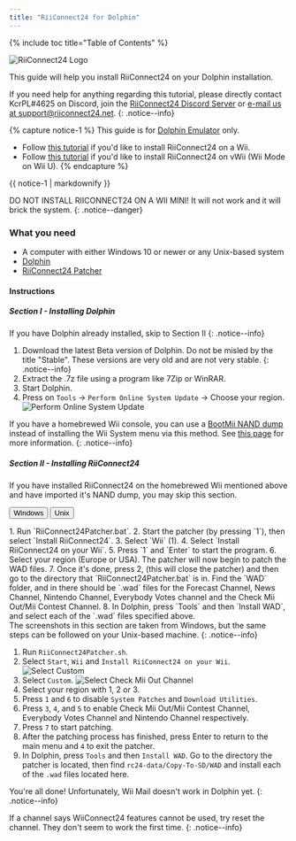 ```yaml
---
title: "RiiConnect24 for Dolphin"
---
```


{% include toc title="Table of Contents" %}

![RiiConnect24 Logo](/images/WiiRC24Logo.jpg)

This guide will help you install RiiConnect24 on your Dolphin installation.

If you need help for anything regarding this tutorial, please directly contact KcrPL#4625 on Discord, join the [RiiConnect24 Discord Server](https://discord.gg/rc24) or [e-mail us at support@riiconnect24.net](mailto:support@riiconnect24.net).
{: .notice--info}

{% capture notice-1 %}
This guide is for [Dolphin Emulator](https://dolphin-emu.org) only.

- Follow [this tutorial](riiconnect24-wii) if you'd like to install RiiConnect24 on a Wii.
- Follow [this tutorial](riiconnect24-vwii) if you'd like to install RiiConnect24 on vWii (Wii Mode on Wii U).
{% endcapture %}

<div class="notice--warning">{{ notice-1 | markdownify }}</div>

DO NOT INSTALL RIICONNECT24 ON A WII MINI! It will not work and it will brick the system.
{: .notice--danger}

### What you need

* A computer with either Windows 10 or newer or any Unix-based system
* [Dolphin](https://dolphin-emu.org/download/)
* [RiiConnect24 Patcher](https://github.com/RiiConnect24/RiiConnect24-Patcher/releases)

#### Instructions

##### Section I - Installing Dolphin

If you have Dolphin already installed, skip to Section II
{: .notice--info}

1. Download the latest Beta version of Dolphin.
Do not be misled by the title "Stable". These versions are very old and are not very stable. 
{: .notice--info}
2. Extract the .7z file using a program like 7Zip or WinRAR.
3. Start Dolphin.
4. Press on `Tools` -> `Perform Online System Update` -> Choose your region.
![Perform Online System Update](/images/Dolphin_RC24/1.jpg)

If you have a homebrewed Wii console, you can use a [BootMii NAND dump](bootmii) instead of installing the Wii System menu via this method. See [this page](https://wiki.dolphin-emu.org/index.php?title=NAND_Usage_Guide) for more information.
{: .notice--info}

##### Section II - Installing RiiConnect24

If you have installed RiiConnect24 on the homebrewed Wii mentioned above and have imported it's NAND dump, you may skip this section.

<button class="tablinks btn btn--large btn--primary" id="defaultOpen" onclick="openTab(event, 'windows')">Windows</button>
<button class="tablinks btn btn--large btn--info" onclick="openTab(event, 'unix')">Unix</button>

<div id="windows" class="blanktabcontent" markdown="1">
1. Run `RiiConnect24Patcher.bat`.
2. Start the patcher (by pressing `1`), then select `Install RiiConnect24`.
3. Select `Wii` (1).
4. Select `Install RiiConnect24 on your Wii`.
5. Press `1` and `Enter` to start the program.
6. Select your region (Europe or USA). The patcher will now begin to patch the WAD files.
7. Once it's done, press 2, (this will close the patcher) and then go to the directory that `RiiConnect24Patcher.bat` is in. Find the `WAD` folder, and in there should be `.wad` files for the Forecast Channel, News Channel, Nintendo Channel, Everybody Votes channel and the Check Mii Out/Mii Contest Channel.
8. In Dolphin, press `Tools` and then `Install WAD`, and select each of the `.wad` files specified above.
</div>

<div id="unix" class="blanktabcontent" markdown="1">
The screenshots in this section are taken from Windows, but the same steps can be followed on your Unix-based machine.
{: .notice--info}

1. Run `RiiConnect24Patcher.sh`.
2. Select `Start`, `Wii` and `Install RiiConnect24 on your Wii`.
![Select Custom](/images/Dolphin_RC24/5.jpg)
3. Select `Custom`.
![Select Check Mii Out Channel](/images/Dolphin_RC24/6.jpg)
8. Select your region with 1, 2 or 3.
9. Press `1` and `6` to disable `System Patches` and `Download Utilities`.
10. Press `3`, `4`, and `5` to enable Check Mii Out/Mii Contest Channel, Everybody Votes Channel and Nintendo Channel respectively.
11. Press `7` to start patching.
12. After the patching process has finished, press Enter to return to the main menu and `4` to exit the patcher.
13. In Dolphin, press `Tools` and then `Install WAD`. Go to the directory the patcher is located, then find `rc24-data/Copy-To-SD/WAD` and install
each of the `.wad` files located here.
</div>

You're all done! Unfortunately, Wii Mail doesn't work in Dolphin yet.
{: .notice--info}

If a channel says WiiConnect24 features cannot be used, try reset the channel. They don't seem to work the first time. {: .notice--info}
<script>
    let tabcontent = document.getElementsByClassName("blanktabcontent");
    let tablinks = document.getElementsByClassName("tablinks");

    function openTab(evt, tabName) {
        let element;

        for (element of tabcontent) {
            element.style.display = "none";
        }

        for (element of tablinks) {
            element.className = element.className.replace("btn--primary", "btn--info");
            if (!element.className.includes('btn--info'))
                element.className += " btn--info";
        }

        document.getElementById(tabName).style.display = "block";
        evt.currentTarget.className = evt.currentTarget.className.replace("btn--info", "btn--primary");
    }

    // Get the element with id="defaultOpen" and click on it
    document.getElementById("defaultOpen").click();
</script>
